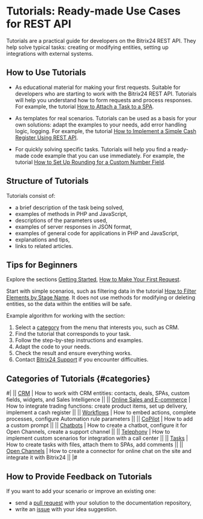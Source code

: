 # Tutorials: Ready-made Use Cases for REST API

Tutorials are a practical guide for developers on the Bitrix24 REST API. They help solve typical tasks: creating or modifying entities, setting up integrations with external systems.

## How to Use Tutorials

- As educational material for making your first requests. Suitable for developers who are starting to work with the Bitrix24 REST API. Tutorials will help you understand how to form requests and process responses. For example, the tutorial [How to Attach a Task to a SPA](./tasks/how-to-connect-task-to-spa.md).

- As templates for real scenarios. Tutorials can be used as a basis for your own solutions: adapt the examples to your needs, add error handling logic, logging. For example, the tutorial [How to Implement a Simple Cash Register Using REST API](./sale/cashbox-add-example.md).

- For quickly solving specific tasks. Tutorials will help you find a ready-made code example that you can use immediately. For example, the tutorial [How to Set Up Rounding for a Custom Number Field](./crm/how-to-add-crm-objects/how-to-add-precision-to-user-field.md).

## Structure of Tutorials

Tutorials consist of:

- a brief description of the task being solved,
- examples of methods in PHP and JavaScript,
- descriptions of the parameters used,
- examples of server responses in JSON format,
- examples of general code for applications in PHP and JavaScript,
- explanations and tips,
- links to related articles.

## Tips for Beginners

Explore the sections [Getting Started](../about.md), [How to Make Your First Request](../first-rest-api-call.md).

Start with simple scenarios, such as filtering data in the tutorial [How to Filter Elements by Stage Name](./crm/how-to-get-lists/how-to-get-elements-by-stage-filter.md). It does not use methods for modifying or deleting entities, so the data within the entities will be safe.

Example algorithm for working with the section:

1. Select a [category](#categories) from the menu that interests you, such as CRM.
2. Find the tutorial that corresponds to your task.
3. Follow the step-by-step instructions and examples.
4. Adapt the code to your needs.
5. Check the result and ensure everything works.
6. Contact [Bitrix24 Support](../bitrix-support.md) if you encounter difficulties.

## Categories of Tutorials {#categories}

#|
|| [CRM](./crm/index) | How to work with CRM entities: contacts, deals, SPAs, custom fields, widgets, and Sales Intelligence ||
|| [Online Sales and E-commerce](./sale/index) | How to integrate trading functions: create product items, set up delivery, implement a cash register ||
|| [Workflows](./bizproc/index) | How to embed actions, complete processes, configure Automation rule parameters ||
|| [CoPilot](./ai/add-joke-prompt) | How to add a custom prompt ||
|| [Chatbots](./chat-bots/index) | How to create a chatbot, configure it for Open Channels, create a support channel ||
|| [Telephony](./telephony/index) | How to implement custom scenarios for integration with a call center ||
|| [Tasks](./tasks/index) | How to create tasks with files, attach them to SPAs, add comments ||
|| [Open Channels](./openlines/example-connector) | How to create a connector for online chat on the site and integrate it with Bitrix24 ||
|#

## How to Provide Feedback on Tutorials

If you want to add your scenario or improve an existing one:
- send a [pull request](../change-article.md) with your solution to the documentation repository,
- write an [issue](../support.md) with your idea suggestion.